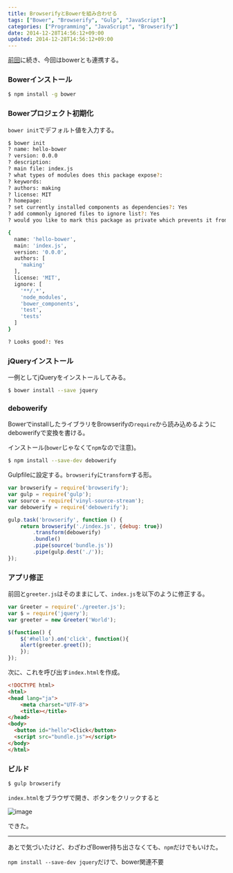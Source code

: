 ```yaml
---
title: BrowserifyとBowerを組み合わせる
tags: ["Bower", "Browserify", "Gulp", "JavaScript"]
categories: ["Programming", "JavaScript", "Browserify"]
date: 2014-12-28T14:56:12+09:00
updated: 2014-12-28T14:56:12+09:00
---
```


[前回](http://blog.ik.am/#/entries/306)に続き、今回はbowerとも連携する。

### Bowerインストール

``` bash
$ npm install -g bower
```

### Bowerプロジェクト初期化

`bower init`でデフォルト値を入力する。

``` bash
$ bower init
? name: hello-bower
? version: 0.0.0
? description:
? main file: index.js
? what types of modules does this package expose?:
? keywords:
? authors: making
? license: MIT
? homepage:
? set currently installed components as dependencies?: Yes
? add commonly ignored files to ignore list?: Yes
? would you like to mark this package as private which prevents it from being accidentally published to the regist? would you like to mark this package as private which prevents it from being accidentally published to the registry?: No

{
  name: 'hello-bower',
  main: 'index.js',
  version: '0.0.0',
  authors: [
    'making'
  ],
  license: 'MIT',
  ignore: [
    '**/.*',
    'node_modules',
    'bower_components',
    'test',
    'tests'
  ]
}

? Looks good?: Yes
```

### jQueryインストール
一例としてjQueryをインストールしてみる。

``` bash
$ bower install --save jquery
```

### debowerify
BowerでinstallしたライブラリをBrowserifyの`require`から読み込めるようにdebowerifyで変換を書ける。

インストール(`bower`じゃなくて`npm`なので注意)。

``` bash
$ npm install --save-dev debowerify
```

Gulpfileに設定する。`browserify`に`transform`する形。

``` javascript
var browserify = require('browserify');
var gulp = require('gulp');
var source = require('vinyl-source-stream');
var debowerify = require('debowerify');

gulp.task('browserify', function () {
    return browserify('./index.js', {debug: true})
        .transform(debowerify)
        .bundle()
        .pipe(source('bundle.js'))
        .pipe(gulp.dest('./'));
});
```

### アプリ修正
前回と`greeter.js`はそのままにして、`index.js`を以下のように修正する。

``` javascript
var Greeter = require('./greeter.js');
var $ = require('jquery');
var greeter = new Greeter('World');

$(function() {
    $('#hello').on('click', function(){
	alert(greeter.greet());
    });
});
```

次に、これを呼び出す`index.html`を作成。

``` html
<!DOCTYPE html>
<html>
<head lang="ja">
    <meta charset="UTF-8">
    <title></title>
</head>
<body>
  <button id="hello">Click</button>
  <script src="bundle.js"></script>
</body>
</html>
```

### ビルド

``` bash
$ gulp browserify
```

`index.html`をブラウザで開き、ボタンをクリックすると


![image](https://qiita-image-store.s3.amazonaws.com/0/1852/666703ee-0fa4-cf97-09f3-fa5c9b3d5990.png)

できた。

----

あとで気づいたけど、わざわざBower持ち出さなくても、`npm`だけでもいけた。

`npm install --save-dev jquery`だけで、bower関連不要
